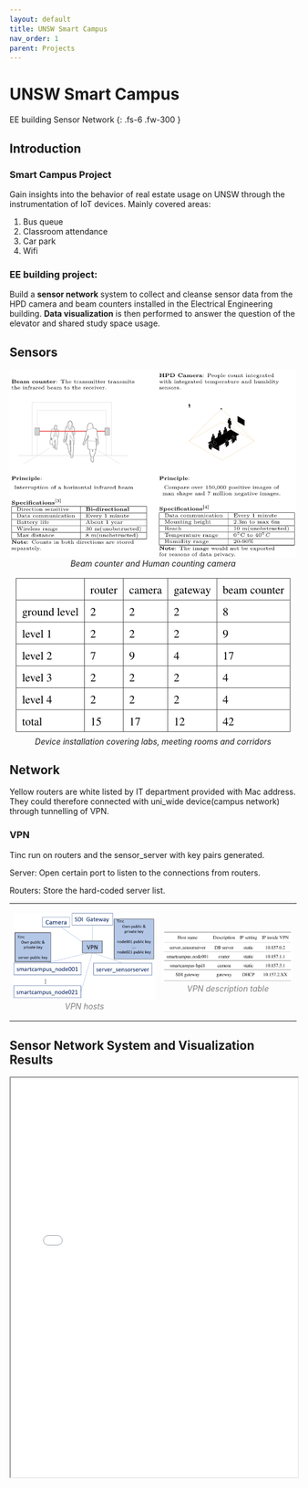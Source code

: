 ```yaml
---
layout: default
title: UNSW Smart Campus
nav_order: 1
parent: Projects
---
```


# UNSW Smart Campus
EE building Sensor Network
{: .fs-6 .fw-300 }

## Introduction
### Smart Campus Project 
Gain insights into the behavior of real estate usage on UNSW  through the instrumentation of IoT devices. Mainly covered areas: 

1. Bus queue
2. Classroom attendance
3. Car park
4. Wifi

### EE building project:
  Build a **sensor network** system to collect and cleanse sensor data from the HPD camera and beam counters installed in the Electrical Engineering building.  **Data visualization** is then performed to answer the question of the elevator and shared study space usage.

## Sensors 
<p align = "center">
<img src="/assets/image/smartcampus/sensors.png" alt="sensors" class="inline"/>
<em>Beam counter and Human counting camera</em>
</p>

<p align = "center">
<img src="/assets/image/smartcampus/device_statistics.PNG" alt="sensors" class="inline"/>
<br>
<em>Device installation covering labs, meeting rooms and corridors </em>
</p>

## Network 
Yellow routers are white listed by IT department provided with Mac address. They could therefore connected with uni_wide device(campus network) through tunnelling of VPN.

### VPN 
Tinc run on routers and the sensor_server with key pairs generated.

Server: Open certain port to listen to the connections from routers.

Routers: Store the hard-coded server list.

<table><tr>
<td> 
  <p align="center">
    <img alt="vpn_table" src="/assets/image/smartcampus/vpn_hosts.PNG" width="350">
    <br>
    <em style="color: grey">VPN hosts</em>
  </p> 
</td>
<td> 
  <p align="center">
    <img alt="vpn_table" src="/assets/image/smartcampus/vpn_table.PNG" width="300">
    <br>
    <em style="color: grey">VPN description table</em>
  </p> 
</td>
</tr></table>

## Sensor Network System and Visualization Results 
<iframe width="100%" height="700" src="/assets/poster.pdf">If you are seeing this text, the preview of the CV failed. Most likely this happened because your browser does not support this technical feature. In this case, please download the CV using the link above.</iframe>

